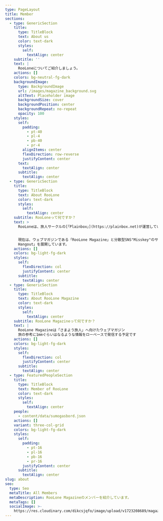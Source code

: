 ```yaml
---
type: PageLayout
title: Member
sections:
  - type: GenericSection
    title:
      type: TitleBlock
      text: About us
      color: text-dark
      styles:
        self:
          textAlign: center
    subtitle: ''
    text: |
      RooLoneについてご紹介しましょう。
    actions: []
    colors: bg-neutral-fg-dark
    backgroundImage:
      type: BackgroundImage
      url: /images/magazine_background.svg
      altText: Placeholder image
      backgroundSize: cover
      backgroundPosition: center
      backgroundRepeat: no-repeat
      opacity: 100
    styles:
      self:
        padding:
          - pt-40
          - pl-4
          - pb-40
          - pr-4
        alignItems: center
        flexDirection: row-reverse
        justifyContent: center
      text:
        textAlign: center
      subtitle:
        textAlign: center
  - type: GenericSection
    title:
      type: TitleBlock
      text: About RooLone
      color: text-dark
      styles:
        self:
          textAlign: center
    subtitle: RooLoneって何ですか？
    text: >
      RooLoneは、旅人サークルの[「Plainbox」](https://plainbox.net)が運営している「旅も人生も彷徨っているような人たち」へ向けたウェブサイトのシリーズ。


      現在は、ウェブマガジンである「RooLone Magazine」と分散型SNS"Misskey"のサーバーである「RooLone
      Hangout」を展開しています。
    actions: []
    colors: bg-light-fg-dark
    styles:
      self:
        flexDirection: col
        justifyContent: center
      subtitle:
        textAlign: center
  - type: GenericSection
    title:
      type: TitleBlock
      text: About RooLone Magazine
      color: text-dark
      styles:
        self:
          textAlign: center
    subtitle: RooLone Magazineって何ですか？
    text: |
      RooLone Magazineは「さまよう旅人」へ向けたウェブマガジン
      旅の参考に1mmぐらいはなるような情報をローペースで発信する予定です
    actions: []
    colors: bg-light-fg-dark
    styles:
      self:
        flexDirection: col
        justifyContent: center
      subtitle:
        textAlign: center
  - type: FeaturedPeopleSection
    title:
      type: TitleBlock
      text: Member of RooLone
      color: text-dark
      styles:
        self:
          textAlign: center
    people:
      - content/data/sumogasbord.json
    actions: []
    variant: three-col-grid
    colors: bg-light-fg-dark
    styles:
      self:
        padding:
          - pt-16
          - pl-16
          - pb-16
          - pr-16
        justifyContent: center
      subtitle:
        textAlign: center
slug: about
seo:
  type: Seo
  metaTitle: All Members
  metaDescription: RooLone Magazineのメンバーを紹介しています。
  metaTags: []
  socialImage: >-
    https://res.cloudinary.com/dikcsjqfo/image/upload/v1723208689/magazine_thumbnail_cmafx9.svg
---
```

